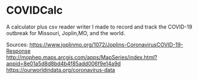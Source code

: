 # COVIDCalc
A calculator plus csv reader writer I made to record and track the COVID-19 outbreak for Missouri, Joplin,MO, and the world.

Sources: https://www.joplinmo.org/1072/Joplins-CoronavirusCOVID-19-Response  
         http://mophep.maps.arcgis.com/apps/MapSeries/index.html?appid=8e01a5d8d8bd4b4f85add006f9e14a9d  
         https://ourworldindata.org/coronavirus-data  
